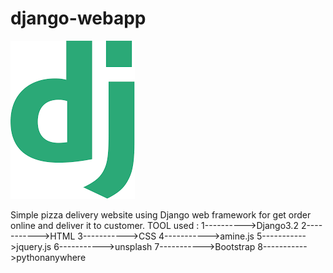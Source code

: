 # django-webapp
![Optional Text](index.png)



Simple pizza delivery website using Django web framework for get order online and deliver it to customer.
TOOL  used :
1---------->Django3.2
2----------->HTML
3----------->CSS
4----------->amine.js
5----------->jquery.js
6----------->unsplash
7----------->Bootstrap
8----------->pythonanywhere

